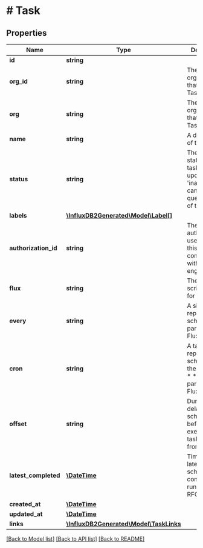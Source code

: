 # # Task

## Properties

Name | Type | Description | Notes
------------ | ------------- | ------------- | -------------
**id** | **string** |  | [optional] 
**org_id** | **string** | The ID of the organization that owns this Task. | [optional] 
**org** | **string** | The organization that owns this Task. | [optional] 
**name** | **string** | A description of the task. | 
**status** | **string** | The current status of the task. When updated to &#39;inactive&#39;, cancels all queued jobs of this task. | [optional] [default to 'active']
**labels** | [**\InfluxDB2Generated\Model\Label[]**](Label.md) |  | [optional] 
**authorization_id** | **string** | The ID of the authorization used when this task communicates with the query engine. | [optional] 
**flux** | **string** | The Flux script to run for this task. | 
**every** | **string** | A simple task repetition schedule; parsed from Flux. | [optional] 
**cron** | **string** | A task repetition schedule in the form &#39;* * * * * *&#39;; parsed from Flux. | [optional] 
**offset** | **string** | Duration to delay after the schedule, before executing the task; parsed from flux. | [optional] 
**latest_completed** | [**\DateTime**](\DateTime.md) | Timestamp of latest scheduled, completed run, RFC3339. | [optional] 
**created_at** | [**\DateTime**](\DateTime.md) |  | [optional] 
**updated_at** | [**\DateTime**](\DateTime.md) |  | [optional] 
**links** | [**\InfluxDB2Generated\Model\TaskLinks**](TaskLinks.md) |  | [optional] 

[[Back to Model list]](../../README.md#documentation-for-models) [[Back to API list]](../../README.md#documentation-for-api-endpoints) [[Back to README]](../../README.md)


